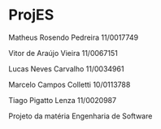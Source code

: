 ProjES
======

<p>Matheus Rosendo Pedreira  11/0017749
<p>Vitor de Araújo Vieira    11/0067151
<p>Lucas Neves Carvalho      11/0034961
<p>Marcelo Campos Colletti   10/0113788
<p>Tiago Pigatto Lenza       11/0020987

Projeto da matéria Engenharia de Software
